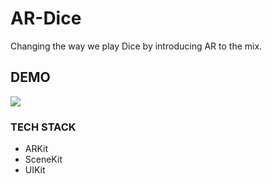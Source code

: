 # AR-Dice

Changing the way we play Dice by introducing AR to the mix. 

## DEMO 

![](images/img.gif)  

### TECH STACK 

- ARKit
- SceneKit
- UIKit 
